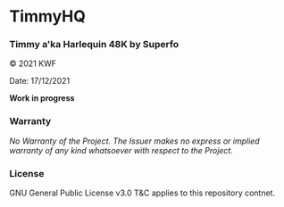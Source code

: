 # TimmyHQ
### Timmy a'ka Harlequin 48K by Superfo

© 2021 KWF

Date: 17/12/2021

**Work in progress**

### Warranty

*No Warranty of the Project. The Issuer makes no express or implied warranty of any kind whatsoever with respect to the Project.*

### License

GNU General Public License v3.0 T&C applies to this repository contnet.
